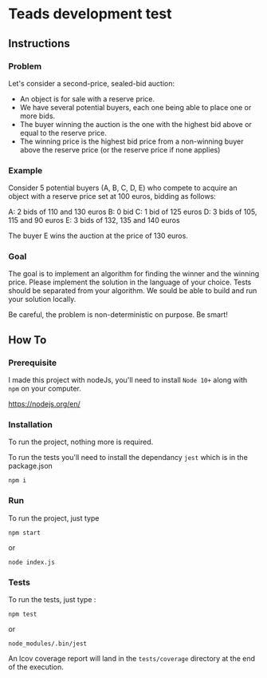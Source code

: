 # Teads development test

## Instructions

### Problem

Let's consider a second-price, sealed-bid auction:
* An object is for sale with a reserve price.
* We have several potential buyers, each one being able to place one or more bids.
* The buyer winning the auction is the one with the highest bid above or equal to the reserve price.
* The winning price is the highest bid price from a non-winning buyer above the reserve price (or the reserve price if none applies)

### Example

Consider 5 potential buyers (A, B, C, D, E) who compete to acquire an object with a reserve price set at 100 euros, bidding as follows:

A: 2 bids of 110 and 130 euros
B: 0 bid
C: 1 bid of 125 euros
D: 3 bids of 105, 115 and 90 euros
E: 3 bids of 132, 135 and 140 euros

The buyer E wins the auction at the price of 130 euros.

### Goal

The goal is to implement an algorithm for finding the winner and the winning price. Please implement the solution in the language of your choice. Tests should be separated from your algorithm. We sould be able to build and run your solution locally.

Be careful, the problem is non-deterministic on purpose. Be smart!

## How To

### Prerequisite

I made this project with nodeJs, you'll need to install `Node 10+` along with `npm` on your computer.

https://nodejs.org/en/

### Installation

To run the project, nothing more is required.

To run the tests you'll need to install the dependancy `jest` which is in the package.json

```
npm i
```

### Run

To run the project, just type

```
npm start
```
or
```
node index.js
```

### Tests

To run the tests, just type :

```
npm test
```
or
```
node_modules/.bin/jest
```

An lcov coverage report will land in the `tests/coverage` directory at the end of the execution.
